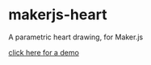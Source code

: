 # makerjs-heart
A parametric heart drawing, for Maker.js

[click here for a demo](http://microsoft.github.io/maker.js/demos/demo.html?demo=heart)
